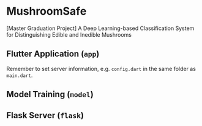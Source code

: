# MushroomSafe
[Master Graduation Project] A Deep Learning-based Classification System for Distinguishing Edible and Inedible Mushrooms

## Flutter Application (`app`)
Remember to set server information, e.g. `config.dart` in the same folder as `main.dart`.

## Model Training (`model`)

## Flask Server (`flask`)
